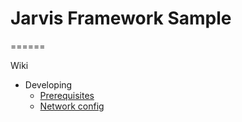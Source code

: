 # Jarvis Framework Sample
======

Wiki

- Developing
	- [Prerequisites](wiki/dev/prerequisites.md)
	- [Network config](wiki/dev/network.md)
	